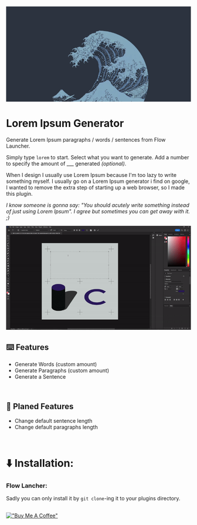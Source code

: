 <p align="center"><img src="./github/hero.gif" alt="screenshot"></p>


# Lorem Ipsum Generator
Generate Lorem Ipsum paragraphs / words / sentences from Flow Launcher.

Simply type `lorem` to start. Select what you want to generate. Add a number to specify the amount of ___ generated *(optional)*.

When I design I usually use Lorem Ipsum because I'm too lazy to write something myself. I usually go on a Lorem Ipsum generator i find on google, I wanted to remove the extra step of starting up a web browser, so I made this plugin.

*I know someone is gonna say: "You should acutely write something instead of just using Lorem Ipsum". I agree but sometimes you can get away with it. ;)*

<p align="center"><img src="./github/screenshot.gif" alt="screenshot"></p>

## ⌨️ Features

* Generate Words (custom amount)
* Generate Paragraphs (custom amount)
* Generate a Sentence

<br>

## 📅 Planed Features

* Change default sentence length
* Change default paragraphs length

<br>

# ⬇️ Installation:

### Flow Lancher:

Sadly you can only install it by `git clone`-ing it to your plugins directory.

##
[!["Buy Me A Coffee"](https://global.discourse-cdn.com/mcneel/uploads/default/original/4X/d/a/1/da14b0fbdaa177932b34765e3a0d1a2bdf450b45.svg)](https://ko-fi.com/tomkliner)
